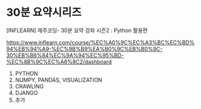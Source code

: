 # 30분 요약시리즈
[INFLEARN] 제주코딩- 30분 요약 강좌 시즌2 : Python 활용편

https://www.inflearn.com/course/%EC%A0%9C%EC%A3%BC%EC%BD%94%EB%94%A9-%EC%9B%B9%EA%B0%9C%EB%B0%9C-30%EB%B6%84%EC%9A%94%EC%95%BD-%EC%8B%9C%EC%A6%8C2/dashboard

1. PYTHON
2. NUMPY, PANDAS, VISUALIZATION
3. CRAWLING
4. DJANGO
5. 추가
